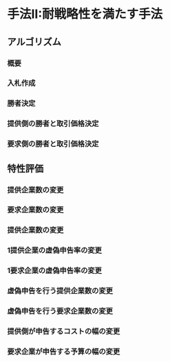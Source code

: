 # 手法II:耐戦略性を満たす手法

## アルゴリズム

### 概要

### 入札作成

### 勝者決定

### 提供側の勝者と取引価格決定

### 要求側の勝者と取引価格決定

## 特性評価

### 提供企業数の変更 

### 要求企業数の変更 

### 提供企業数の変更 

### 1提供企業の虚偽申告率の変更 

### 1要求企業の虚偽申告率の変更 

### 虚偽申告を行う提供企業数の変更 

### 虚偽申告を行う要求企業数の変更 

### 提供側が申告するコストの幅の変更 

### 要求企業が申告する予算の幅の変更 